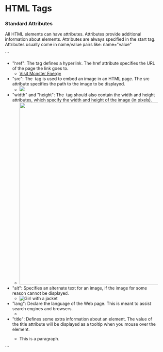 # HTML Tags

### Standard Attributes
All HTML elements can have attributes. Attributes provide additional information about elements. 
Attributes are always specified in the start tag. Attributes usually come in name/value pairs like: name="value"

´´´
* "href": The <a> tag defines a hyperlink. The href attribute specifies the URL of the page the link goes to.
    * <a href="https://www.monsterenergy.com">Visit Monster Energy</a> 
* "src": The <img> tag is used to embed an image in an HTML page. The src attribute specifies the path to the image to be displayed.
    * <img src="crazy.jpg">
* "width" and "height": The <img> tag should also contain the width and height attributes, which specify the width and height of the image (in pixels).
    * <img src="crazy.jpg" width="500" height="600"> 
* "alt": Specifies an alternate text for an image, if the image for some reason cannot be displayed.
    * <img src="img_girl.jpg" alt="Girl with a jacket"> 
* "lang": Declare the language of the Web page. This is meant to assist search engines and browsers.
    * <html lang="en">
* "title": Defines some extra information about an element. The value of the title attribute will be displayed as a tooltip when you mouse over the element.
    * <p title="I'm a tooltip">This is a paragraph.</p> 
´´´
